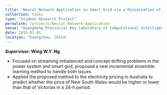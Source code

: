 ```yaml
---
title: "Neural Network Application in Smart Grid via a Minimization of the L-GEM"
collection: talks
type: "Student Research Project"
permalink: /projects/Neural-Network-Application
venue: "Guangdong Provincial Key Laboratory of Computational Intelligence"
date: 2018-02-01
location: "Guangzhou, China"
---
```


**Supervisor: Wing W.Y. Ng**

* Focused on streaming imbalanced and concept drifting problems in the power system and smart grid, proposed a new incremental ensemble learning method to handle both issues.
* Applied the proposed method to the electricity pricing in Australia to predict whether the price of New South Wales would be higher or lower than that of Victorias in a 24-h period.
